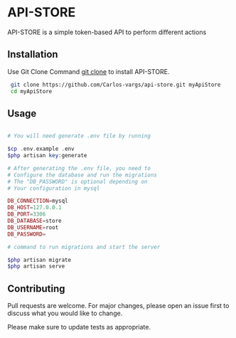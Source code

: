 # API-STORE

API-STORE is a simple token-based API to perform different actions 

## Installation

 Use Git Clone Command [git clone](https://git-scm.com/docs/git-clone) to install API-STORE.

```bash
 git clone https://github.com/Carlos-vargs/api-store.git myApiStore
 cd myApiStore
```
## Usage

```php

# You will need generate .env file by running

$cp .env.example .env
$php artisan key:generate

# After generating the .env file, you need to
# Configure the database and run the migrations
# The "DB_PASSWORD" is optional depending on 
# Your configuration in mysql

DB_CONNECTION=mysql
DB_HOST=127.0.0.1
DB_PORT=3306
DB_DATABASE=store
DB_USERNAME=root
DB_PASSWORD=

# command to run migrations and start the server

$php artisan migrate
$php artisan serve

```


## Contributing
Pull requests are welcome. For major changes, please open an issue first to discuss what you would like to change.

Please make sure to update tests as appropriate.
